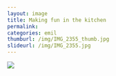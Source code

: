 ```yaml
---
layout: image
title: Making fun in the kitchen
permalink: 
categories: emil
thumburl: /img/IMG_2355_thumb.jpg
slideurl: /img/IMG_2355.jpg 
---
```

![](/img/IMG_2355.jpg)


